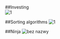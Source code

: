 ##Investing                                                           
![1](https://cloud.githubusercontent.com/assets/19840443/17767801/c1dff738-6531-11e6-878f-10ffb3c8314b.png)

##Sorting algorithms
![1](https://cloud.githubusercontent.com/assets/19840443/17803547/5bb7dcf2-65f7-11e6-873d-83ccdbdc0e33.png)


##Ninja
![bez nazwy](https://cloud.githubusercontent.com/assets/19840443/16897394/1c6ca610-4bb0-11e6-9bbe-9eaf4bef3725.png)
